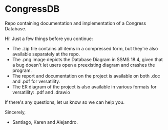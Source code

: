 # CongressDB
Repo containing documentation and implementation of a Congress Database.

Hi! Just a few things before you continue:
- The .zip file contains all items in a compressed form, but they're also available separately at the repo.
- The .png image depicts the Database Diagram in SSMS 18.4, given that a bug doesn't let users open a preexisting diagram and crashes the program.
- The report and documentation on the project is available on both .doc and .pdf for versatility.
- The ER diagram of the project is also available in various formats for versatility: .pdf and .drawio

If there's any questions, let us know so we can help you.

Sincerely,
- Santiago, Karen and Alejandro.
